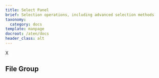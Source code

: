 ```yaml
---
title: Select Panel
brief: Selection operations, including advanced selection methods
taxonomy:
  category: docs
template: manpage
docroot: /aten/docs
header_class: alt
---
```


X

## File Group <a id="file"></a>

